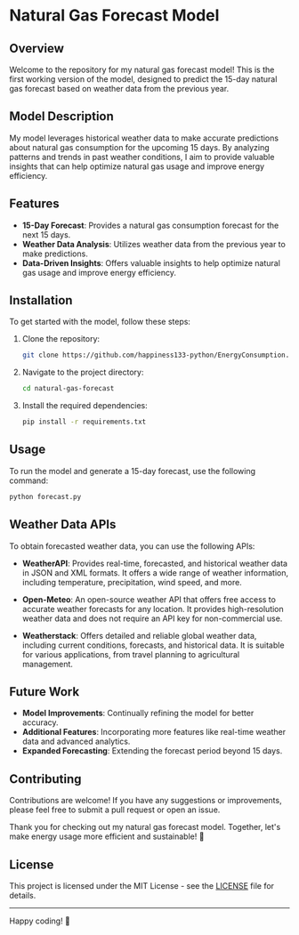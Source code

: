 # Natural Gas Forecast Model

## Overview

Welcome to the repository for my natural gas forecast model! This is the first working version of the model, designed to predict the 15-day natural gas forecast based on weather data from the previous year.

## Model Description

My model leverages historical weather data to make accurate predictions about natural gas consumption for the upcoming 15 days. By analyzing patterns and trends in past weather conditions, I aim to provide valuable insights that can help optimize natural gas usage and improve energy efficiency.

## Features

- **15-Day Forecast**: Provides a natural gas consumption forecast for the next 15 days.
- **Weather Data Analysis**: Utilizes weather data from the previous year to make predictions.
- **Data-Driven Insights**: Offers valuable insights to help optimize natural gas usage and improve energy efficiency.

## Installation

To get started with the model, follow these steps:

1. Clone the repository:
    ```bash
    git clone https://github.com/happiness133-python/EnergyConsumption.git
    ```

2. Navigate to the project directory:
    ```bash
    cd natural-gas-forecast
    ```

3. Install the required dependencies:
    ```bash
    pip install -r requirements.txt
    ```

## Usage

To run the model and generate a 15-day forecast, use the following command:

```bash
python forecast.py
```
## Weather Data APIs

To obtain forecasted weather data, you can use the following APIs:

- **WeatherAPI**: Provides real-time, forecasted, and historical weather data in JSON and XML formats. It offers a wide range of weather information, including temperature, precipitation, wind speed, and more.

- **Open-Meteo**: An open-source weather API that offers free access to accurate weather forecasts for any location. It provides high-resolution weather data and does not require an API key for non-commercial use.

- **Weatherstack**: Offers detailed and reliable global weather data, including current conditions, forecasts, and historical data. It is suitable for various applications, from travel planning to agricultural management.

## Future Work

- **Model Improvements**: Continually refining the model for better accuracy.
- **Additional Features**: Incorporating more features like real-time weather data and advanced analytics.
- **Expanded Forecasting**: Extending the forecast period beyond 15 days.

## Contributing

Contributions are welcome! If you have any suggestions or improvements, please feel free to submit a pull request or open an issue.

Thank you for checking out my natural gas forecast model. Together, let's make energy usage more efficient and sustainable! 🌱

## License

This project is licensed under the MIT License - see the [LICENSE](LICENSE) file for details.

---

Happy coding! 🚀
